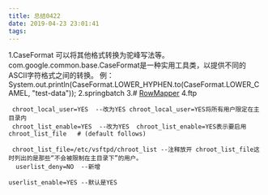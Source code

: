 ```yaml
---
title: 总结0422
date: 2019-04-23 23:01:41
tags:
---
```

1.CaseFormat
可以将其他格式转换为驼峰写法等。
com.google.common.base.CaseFormat是一种实用工具类，以提供不同的ASCII字符格式之间的转换。
例：
System.out.println(CaseFormat.LOWER_HYPHEN.to(CaseFormat.LOWER_CAMEL, "test-data"));
2.springbatch
3.# [RowMapper](https://www.cnblogs.com/gongshaobo93/p/4277054.html)
4.ftp
```
 chroot_local_user=YES  --改为YES chroot_local_user=YES将所有用户限定在主目录内
 chroot_list_enable=YES  --改为YES  chroot_list_enable=YES表示要启用chroot_list_file   # (default follows)

 chroot_list_file=/etc/vsftpd/chroot_list --注释放开 chroot_list_file这时列出的是那些“不会被限制在主目录下”的用户。
  userlist_deny=NO  --新增

userlist_enable=YES --默认是YES
```








